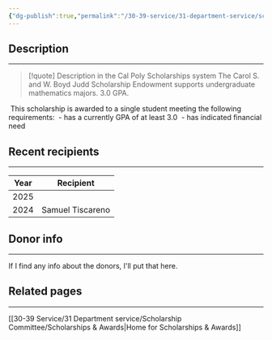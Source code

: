 ```yaml
---
{"dg-publish":true,"permalink":"/30-39-service/31-department-service/scholarship-committee/01-awards/carol-s-and-w-boyd-judd-scholarship-endowment/","updated":"2025-05-07T10:01:52-07:00"}
---
```


## Description
---

> [!quote] Description in the Cal Poly Scholarships system
> The Carol S. and W. Boyd Judd Scholarship Endowment supports undergraduate mathematics majors. 3.0 GPA.

 This scholarship is awarded to a single student meeting the following requirements:
 - has a currently GPA of at least 3.0
 - has indicated financial need

## Recent recipients
---

| Year | Recipient        |
| ---- | ---------------- |
| 2025 |                  |
| 2024 | Samuel Tiscareno |

## Donor info
---
If I find any info about the donors, I'll put that here.

## Related pages
---

[[30-39 Service/31 Department service/Scholarship Committee/Scholarships & Awards\|Home for Scholarships & Awards]]